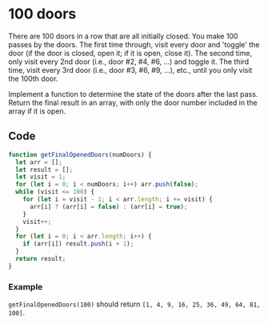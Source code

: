 # 100 doors

There are 100 doors in a row that are all initially closed. You make 100 passes by the doors. The first time through, visit every door and 'toggle' the door (if the door is closed, open it; if it is open, close it). The second time, only visit every 2nd door (i.e., door #2, #4, #6, ...) and toggle it. The third time, visit every 3rd door (i.e., door #3, #6, #9, ...), etc., until you only visit the 100th door.

Implement a function to determine the state of the doors after the last pass. Return the final result in an array, with only the door number included in the array if it is open.

## Code

```js
function getFinalOpenedDoors(numDoors) {
  let arr = [];
  let result = [];
  let visit = 1;
  for (let i = 0; i < numDoors; i++) arr.push(false);
  while (visit <= 100) {
    for (let i = visit - 1; i < arr.length; i += visit) {
      arr[i] ? (arr[i] = false) : (arr[i] = true);
    }
    visit++;
  }
  for (let i = 0; i < arr.length; i++) {
    if (arr[i]) result.push(i + 1);
  }
  return result;
}
```

### Example

`getFinalOpenedDoors(100)` should return `[1, 4, 9, 16, 25, 36, 49, 64, 81, 100]`.